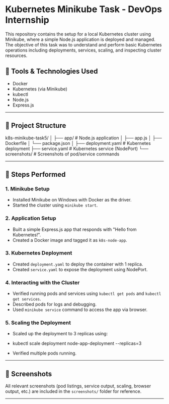 # Kubernetes Minikube Task - DevOps Internship

This repository contains the setup for a local Kubernetes cluster using Minikube, where a simple Node.js application is deployed and managed. The objective of this task was to understand and perform basic Kubernetes operations including deployments, services, scaling, and inspecting cluster resources.

## 🔧 Tools & Technologies Used

- Docker
- Kubernetes (via Minikube)
- kubectl
- Node.js
- Express.js

---

## 📁 Project Structure

k8s-minikube-task5/ │ ├── app/ # Node.js application │ ├── app.js │ ├── Dockerfile │ └── package.json │ ├── deployment.yaml # Kubernetes deployment ├── service.yaml # Kubernetes service (NodePort) └── screenshots/ # Screenshots of pod/service commands

---

## 🚀 Steps Performed

### 1. Minikube Setup
- Installed Minikube on Windows with Docker as the driver.
- Started the cluster using `minikube start`.

### 2. Application Setup
- Built a simple Express.js app that responds with "Hello from Kubernetes!".
- Created a Docker image and tagged it as `k8s-node-app`.

### 3. Kubernetes Deployment
- Created `deployment.yaml` to deploy the container with 1 replica.
- Created `service.yaml` to expose the deployment using NodePort.

### 4. Interacting with the Cluster
- Verified running pods and services using `kubectl get pods` and `kubectl get services`.
- Described pods for logs and debugging.
- Used `minikube service` command to access the app via browser.

### 5. Scaling the Deployment
- Scaled up the deployment to 3 replicas using:
- kubectl scale deployment node-app-deployment --replicas=3

- Verified multiple pods running.

---

## 📸 Screenshots

All relevant screenshots (pod listings, service output, scaling, browser output, etc.) are included in the `screenshots/` folder for reference.

---